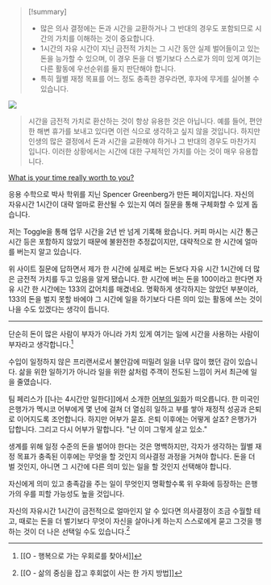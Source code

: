 > [!summary]
> - 많은 의사 결정에는 돈과 시간을 교환하거나 그 반대의 경우도 포함되므로 시간의 가치를 이해하는 것이 중요합니다. 
> - 1시간의 자유 시간이 지닌 금전적 가치는 그 시간 동안 실제 벌어들이고 있는 돈을 능가할 수 있으며, 이 경우 돈을 더 벌기보다 스스로가 의미 있게 여기는 다른 활동에 우선순위를 둘지 판단해야 합니다. 
> - 특히 월별 재정 목표를 어느 정도 충족한 경우라면, 후자에 무게를 실어볼 수 있습니다. 

![](https://images.unsplash.com/photo-1592495981488-073153776d9a?ixlib=rb-4.0.3&ixid=M3wxMjA3fDB8MHxwaG90by1wYWdlfHx8fGVufDB8fHx8fA%3D%3D&auto=format&fit=crop&w=1212&q=80)

>시간을 금전적 가치로 환산하는 것이 항상 유용한 것은 아닙니다. 예를 들어, 편안한 해변 휴가를 보내고 있다면 이런 식으로 생각하고 싶지 않을 것입니다. 하지만 인생의 많은 결정에서 돈과 시간을 교환해야 하거나 그 반대의 경우도 마찬가지입니다. 이러한 상황에서는 시간에 대한 구체적인 가치를 아는 것이 매우 유용합니다.

[What is your time really worth to you?](https://programs.clearerthinking.org/what_is_your_time_really_worth_to_you.html)

응용 수학으로 박사 학위를 지닌 Spencer Greenberg가 만든 페이지입니다. 자신의 자유시간 1시간이 대략 얼마로 환산될 수 있는지 여러 질문을 통해 구체화할 수 있게 돕습니다. 

저는 Toggle을 통해 업무 시간을 2년 반 넘게 기록해 왔습니다. 커피 마시는 시간 통근 시간 등은 포함하지 않았기 때문에 불완전한 추정값이지만, 대략적으로 한 시간에 얼마를 버는지 알고 있습니다.

위 사이트 질문에 답하면서 제가 한 시간에 실제로 버는 돈보다 자유 시간 1시간에 더 많은 금전적 가치를 두고 있음을 알게 됐습니다. 한 시간에 버는 돈을 100이라고 한다면 자유 시간 한 시간에는 133의 값어치를 매겼네요. 명확하게 생각하지는 않았던 부분이라, 133의 돈을 벌지 못할 바에야 그 시간에 일을 하기보다 다른 의미 있는 활동에 쓰는 것이 나을 수도 있겠다는 생각이 듭니다.

---

단순히 돈이 많은 사람이 부자가 아니라 가치 있게 여기는 일에 시간을 사용하는 사람이 부자라고 생각합니다.[^1]

수입이 일정하지 않은 프리랜서로서 불안감에 떠밀려 일을 너무 많이 했던 감이 있습니다. 삶을 위한 일하기가 아니라 일을 위한 삶처럼 주객이 전도된 느낌이 커서 최근에 일을 줄였습니다. 

팀 페리스가 [[나는 4시간만 일한다]]에서 소개한 [어부의 일화](https://brunch.co.kr/@maniac292929/231)가 떠오릅니다. 한 미국인 은행가가 멕시코 어부에게 몇 년에 걸쳐 더 열심히 일하고 부를 쌓아 재정적 성공과 은퇴로 이어지도록 조언합니다. 하지만 어부가 묻죠. 은퇴 이후에는 어떻게 살죠? 은행가가 답합니다. 그리고 다시 어부가 말합니다. "난 이미 그렇게 살고 있소."

생계를 위해 일정 수준의 돈을 벌어야 한다는 것은 명백하지만, 각자가 생각하는 월별 재정 목표가 충족된 이후에는 무엇을 할 것인지 의사결정 과정을 거쳐야 합니다. 돈을 더 벌 것인지, 아니면 그 시간에 다른 의미 있는 일을 할 것인지 선택해야 합니다.

자신에게 의미 있고 충족감을 주는 일이 무엇인지 명확할수록 위 우화에 등장하는 은행가의 우를 피할 가능성도 높을 것입니다. 

자신의 자유시간 1시간이 금전적으로 얼마인지 알 수 있다면 의사결정이 조금 수월할 테고, 때로는 돈을 더 벌기보다 무엇이 자신을 살아나게 하는지 스스로에게 묻고 그것을 행하는 것이 더 나은 선택일 수도 있습니다.[^2]

[^1]: [[O - 행복으로 가는 우회로를 찾아서]]
[^2]: [[O - 삶의 중심을 잡고 후회없이 사는 한 가지 방법]]

